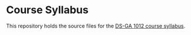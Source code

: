 # Course Syllabus

This repository holds the source files for the 
[DS-GA 1012 course syllabus](https://nyu-dsga1012-s23.github.io/syllabus/). 
